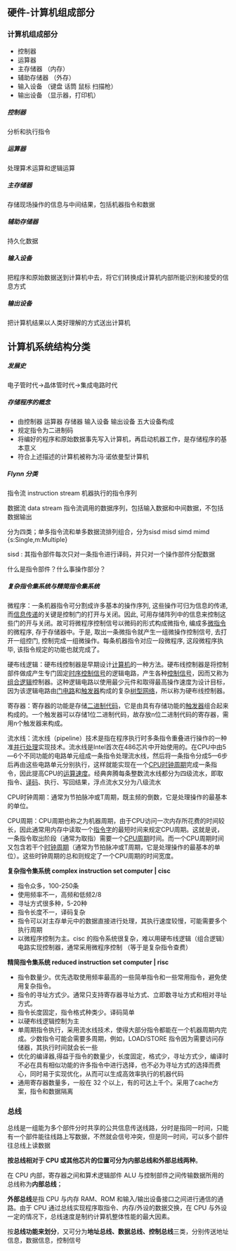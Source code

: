 ## 硬件-计算机组成部分
### 计算机组成部分

- 控制器
- 运算器
- 主存储器 （内存）
- 辅助存储器 （外存）
- 输入设备 （键盘 话筒 鼠标 扫描枪）
- 输出设备 （显示器，打印机）
##### **控制器**

分析和执行指令

##### 运算器

处理算术运算和逻辑运算

##### 主存储器

存储现场操作的信息与中间结果，包括机器指令和数据

##### 辅助存储器

持久化数据

##### 输入设备

把程序和原始数据送到计算机中去，将它们转换成计算机内部所能识别和接受的信息方式

##### 输出设备
把计算机结果以人类好理解的方式送出计算机



## 计算机系统结构分类
##### 发展史
电子管时代->晶体管时代->集成电路时代

##### 存储程序的概念

- 由控制器 运算器 存储器 输入设备 输出设备 五大设备构成
- 规定指令为二进制码
- 将编好的程序和原始数据事先写入计算机，再启动机器工作，是存储程序的基本意义
- 符合上述描述的计算机被称为冯·诺依曼型计算机



##### Flynn 分类

指令流 instruction stream 机器执行的指令序列

数据流 data stream  指令流调用的数据序列，包括输入数据和中间数据，不包括数据输出

分为四类；单多指令流和单多数据流排列组合，分为sisd misd simd mimd   {s:Single,m:Multiple}

sisd : 其指令部件每次只对一条指令进行译码，并只对一个操作部件分配数据

什么是指令部件？什么事操作部分？



##### 复杂指令集系统与精简指令集系统

微程序：一条机器指令可分割成许多基本的操作序列, 这些操作可归为信息的传递, 而[信息传递](https://baike.baidu.com/item/信息传递/8232801)的关键是控制门的打开与关闭。因此, 可用存储阵列中的信息来控制这些门的开与关闭。故可将微程序控制信号以微码的形式构成微指令, 编成多[微指令](https://baike.baidu.com/item/微指令/2950470)的微程序, 存于存储器中。于是, 取出一条微指令就产生一组微操作控制信号, 去打开一组控门, 控制完成一组微操作。每条机器指令对应一段微程序, 这段微程序执毕, 该指令规定的功能也就完成了。

硬布线逻辑：硬布线控制器是早期设计[计算机](https://baike.baidu.com/item/计算机/140338)的一种方法。硬布线控制器是将控制部件做成产生专门固定[时序](https://baike.baidu.com/item/时序/4734345)[控制信号](https://baike.baidu.com/item/控制信号/10329713)的逻辑电路，产生各种[控制信号](https://baike.baidu.com/item/控制信号/10329713)，因而又称为[组合逻辑](https://baike.baidu.com/item/组合逻辑/6579034)控制器。这种逻辑电路以使用最少元件和取得最高操作速度为设计目标，因为该逻辑电路由[门电路](https://baike.baidu.com/item/门电路/10796427)和[触发器](https://baike.baidu.com/item/触发器/193146)构成的复杂[树型网络](https://baike.baidu.com/item/树型网络/10040324)，所以称为硬布线控制器。

寄存器：寄存器的功能是存储[二进制代码](https://baike.baidu.com/item/二进制代码/4879654)，它是由具有存储功能的[触发器](https://baike.baidu.com/item/触发器/193146)组合起来构成的。一个触发器可以存储1位二进制代码，故存放n位二进制代码的寄存器，需用n个触发器来构成。



流水线：流水线（pipeline）技术是指在程序执行时多条指令重叠进行操作的一种准[并行处理](https://baike.baidu.com/item/并行处理/8983963)实现技术。流水线是Intel首次在486芯片中开始使用的。在CPU中由5—6个不同功能的电路单元组成一条指令处理流水线，然后将一条指令分成5—6步后再由这些电路单元分别执行，这样就能实现在一个[CPU时钟周期](https://baike.baidu.com/item/CPU时钟周期)完成一条指令，因此提高CPU的[运算速度](https://baike.baidu.com/item/运算速度/2682364)。经典奔腾每条整数流水线都分为四级流水，即取指令、[译码](https://baike.baidu.com/item/译码/3431840)、执行、写回结果，浮点流水又分为八级流水



CPU时钟周期：通常为节拍脉冲或T周期，既主频的倒数，它是处理操作的最基本的单位。

CPU周期：CPU周期也称之为机器周期，由于CPU访问一次内存所花费的时间较长，因此通常用内存中读取一个[指令字](https://baike.baidu.com/item/指令字)的最短时间来规定CPU周期。这就是说，一条指令取出阶段（通常为取指）需要一个[CPU周期](https://baike.baidu.com/item/CPU周期/3219761)时间。而一个CPU周期时间又包含若干个[时钟周期](https://baike.baidu.com/item/时钟周期/1545064)（通常为节拍脉冲或T周期，它是处理操作的最基本的单位）。这些时钟周期的总和则规定了一个CPU周期的时间宽度。



**复杂指令集系统  complex instruction set computer | cisc**

- 指令众多，100-250条
- 使用频率不一，高频和低频2/8
- 寻址方式很多种，5-20种
- 指令长度不一，译码复杂
- 指令可以对主存单元中的数据直接进行处理，其执行速度较慢，可能需要多个执行周期
- 以微程序控制为主。cisc 的指令系统很复杂，难以用硬布线逻辑（组合逻辑）电路实现控制器，通常采用微程序控制 （等于是复杂指令查费）



**精简指令集系统  reduced instruction set computer | risc**

- 指令数量少。优先选取使用频率最高的一些简单指令和一些常用指令，避免使用复杂指令。
- 指令的寻址方式少。通常只支持寄存器寻址方式、立即数寻址方式和相对寻址方式。
- 指令长度固定，指令格式种类少。译码简单
- 以硬布线逻辑控制为主
- 单周期指令执行，采用流水线技术，使得大部分指令都能在一个机器周期内完成。少数指令可能会需要多周期，例如，LOAD/STORE 指令因为需要访问存储器，其执行时间就会长一些
- 优化的编译器,得益于指令的数量少，长度固定，格式少，寻址方式少，编译时不必在具有相似功能的许多指令中进行选择，也不必为寻址方式的选择而费心，同时易于实现优化，从而可以生成高效率执行的机器代码
- 通用寄存器数量多，一般在 32 个以上，有的可达上千个。采用了cache方案，指令和数据隔离



### 总线

总线是一组能为多个部件分时共享的公共信息传送线路，分时是指同一时间，只能有一个部件能往线路上写数据，不然就会信号冲突，但是同一时间，可以多个部件往总线上读数据



**按总线相对于 CPU 或其他芯片的位置可分为内部总线和外部总线两种**。

在 CPU 内部，寄存器之间和算术逻辑部件 ALU 与控制部件之间传输数据所用的总线称为**内部总线**；

**外部总线**是指 CPU 与内存 RAM、ROM 和输入/输出设备接口之间进行通信的通路。由于 CPU 通过总线实现程序取指令、内存/外设的数据交换，在 CPU 与外设一定的情况下，总线速度是制约计算机整体性能的最大因素。



按**总线功能来划分**，又可分为**地址总线、数据总线、控制总线**三类，分别传送地址信息，数据信息，控制信号





